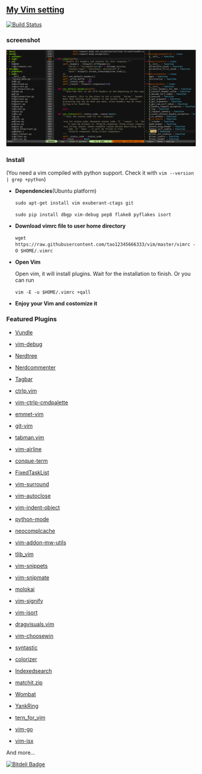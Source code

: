 ## [My Vim setting](http://tao12345666333.github.com/vim)
[![Build Status](https://travis-ci.org/tao12345666333/vim.png)](https://travis-ci.org/tao12345666333/vim)

### screenshot

![screenshot.png](screenshot.png)

### Install
(You need a vim compiled with python support. Check it with `vim --version | grep +python`)

* **Dependencies**(Ubuntu platform)

    `sudo apt-get install vim exuberant-ctags git`

    `sudo pip install dbgp vim-debug pep8 flake8 pyflakes isort`

* **Download vimrc file to user home directory**

    `wget https://raw.githubusercontent.com/tao12345666333/vim/master/vimrc -O $HOME/.vimrc`

* **Open Vim**

    Open vim, it will install plugins. Wait for the installation to finish.
    Or you can run

    `vim -E -u $HOME/.vimrc +qall`

* **Enjoy your Vim and costomize it**

### Featured Plugins

* [Vundle](https://github.com/VundleVim/Vundle.vim)

* [vim-debug]()

* [Nerdtree]()

* [Nerdcommenter]()

* [Tagbar]()

* [ctrlp.vim]()

* [vim-ctrlp-cmdpalette]()

* [emmet-vim]()

* [git-vim]()

* [tabman.vim]()

* [vim-airline]()

* [conque-term]()

* [FixedTaskList]()

* [vim-surround]()

* [vim-autoclose]()

* [vim-indent-object]()

* [python-mode]()

* [neocomplcache]()

* [vim-addon-mw-utils]()

* [tlib_vim]()

* [vim-snippets]()

* [vim-snipmate]()

* [molokai]()

* [vim-signify]()

* [vim-isort]()

* [dragvisuals.vim]()

* [vim-choosewin](https://github.com/t9md/vim-choosewin)

* [syntastic]()

* [colorizer]()

* [Indexedsearch]()

* [matchit.zip]()

* [Wombat]()

* [YankRing]()

* [tern_for_vim]()

* [vim-go]()

* [vim-jsx]()

And more...


[![Bitdeli Badge](https://d2weczhvl823v0.cloudfront.net/tao12345666333/vim/trend.png)](https://bitdeli.com/free "Bitdeli Badge")

